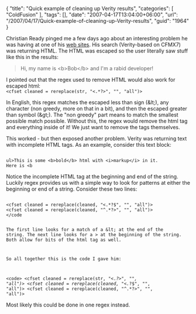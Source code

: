 {
	"title": "Quick example of cleaning up Verity results",
	"categories": [
		"ColdFusion"
	],
	"tags": [],
	"date": "2007-04-17T13:04:00+06:00",
	"url": "/2007/04/17/Quick-example-of-cleaning-up-Verity-results",
	"guid": "1964"
}

Christian Ready pinged me a few days ago about an interesting problem he was having at one of his <a href="http://www.marcor.com/">web sites</a>. His search (Verity-based on CFMX7) was returning HTML. The HTML was escaped so the user literally saw stuff like this in the results:

<blockquote>
Hi, my name is &lt;b&gt;Bob&lt;/b&gt; and I'm a rabid developer!
</blockquote>
<!--more-->
I pointed out that the regex used to remove HTML would also work for escaped html:

<code>
&lt;cfset cleaned = rereplace(str, "&lt;.*?&gt;", "", "all")&gt;
</code>

In English, this regex matches the escaped less than sign (&amp;lt;), any character (non greedy, more on that in a bit), and then the escaped greater than symbol (&amp;gt;). The "non greedy" part means to match the smallest possible match possible. Without this, the regex would remove the html tag and everything inside of it! We just want to remove the tags themselves.

This worked - but then exposed another problem. Verity was returning text with incomplete HTML tags. As an example, consider this text block:

<code>
ul&gt;This is some &lt;b&gt;bold&lt;/b&gt; html with &lt;i&gt;markup&lt;/i&gt; in it.
Here is &lt;b
</code>

Notice the incomplete HTML tag at the beginning and end of the string. Luckily regex provides us with a simple way to look for patterns at either the beginning or end of a string. Consider these two lines:

<code>
&lt;cfset cleaned = rereplace(cleaned, "&lt;.*?$", "", "all")&gt;
&lt;cfset cleaned = rereplace(cleaned, "^.*?&gt;", "", "all")&gt;
&lt;/code

The first line looks for a match of a &amp;lt; at the end of the string. The next line looks for a &gt; at the beginning of the string. Both allow for bits of the html tag as well.

So all together this is the code I gave him:

&lt;code&gt;
&lt;cfset cleaned = rereplace(str, "&lt;.*?&gt;", "", "all")&gt;
&lt;cfset cleaned = rereplace(cleaned, "&lt;.*?$", "", "all")&gt;
&lt;cfset cleaned = rereplace(cleaned, "^.*?&gt;", "", "all")&gt;
</code>

Most likely this could be done in one regex instead.
